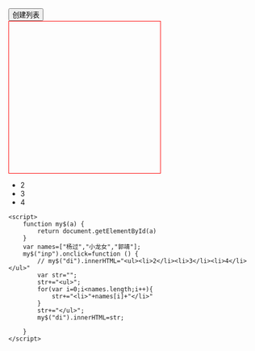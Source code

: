 <!DOCTYPE html>
<html lang="en">
<head>
    <meta charset="UTF-8">
    <title>Title</title>
    <style>
        div{
            height: 300px;
            width: 300px;
            border: 1px solid red;
        }
    </style>
</head>
<body>
    <input type="button" value="创建列表" id="inp">
    <div id="di"></div>
    <ul><li>2</li><li>3</li><li>4</li></ul>

    <script>
        function my$(a) {
            return document.getElementById(a)
        }
        var names=["杨过","小龙女","郭靖"];
        my$("inp").onclick=function () {
            // my$("di").innerHTML="<ul><li>2</li><li>3</li><li>4</li></ul>"
            var str="";
            str+="<ul>";
            for(var i=0;i<names.length;i++){
                str+="<li>"+names[i]+"</li>"
            }
            str+="</ul>";
            my$("di").innerHTML=str;

        }
    </script>
</body>
</html>